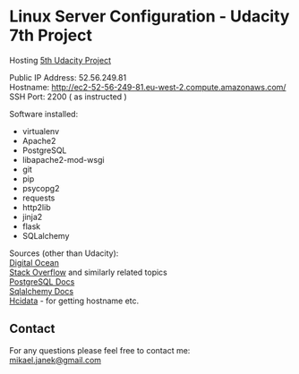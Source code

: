 # Linux Server Configuration - Udacity 7th Project
Hosting [5th Udacity Project](https://github.com/mikaeljan/UdacityFifthProject)

Public IP Address: 52.56.249.81 <br>
Hostname: http://ec2-52-56-249-81.eu-west-2.compute.amazonaws.com/
<br>SSH Port: 2200 ( as instructed )

Software installed:
- virtualenv
- Apache2
- PostgreSQL
- libapache2-mod-wsgi
- git
- pip
- psycopg2
- requests
- http2lib
- jinja2
- flask
- SQLalchemy

Sources (other than Udacity):
<br>
[Digital Ocean](https://www.digitalocean.com/)<br>
[Stack Overflow](https://stackoverflow.com/questions/37156248/flask-sqlalchemy-multiple-foreign-keys-in-relationship) and similarly related topics<br>
[PostgreSQL Docs](https://www.postgresql.org/)<br>
[Sqlalchemy Docs](http://docs.sqlalchemy.org/en/latest/orm/basic_relationships.html#one-to-many)<br>
[Hcidata](http://www.hcidata.info/host2ip.cgi) - for getting hostname etc.

## Contact
For any questions please feel free to contact me:<br />
mikael.janek@gmail.com
